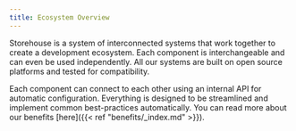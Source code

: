 ```yaml
---
title: Ecosystem Overview
---
```


Storehouse is a system of interconnected systems that work together to create a
development ecosystem.  Each component is interchangeable and can even be used
independently.  All our systems are built on open source platforms and tested
for compatibility.

Each component can connect to each other using an internal API for automatic
configuration.  Everything is designed to be streamlined and implement common
best-practices automatically.  You can read more about our benefits [here]({{<
ref "benefits/_index.md" >}}).
